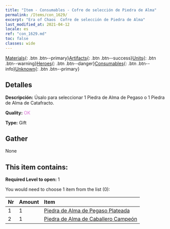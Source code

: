 ```yaml
---
title: "Item - Consumables - Cofre de selección de Piedra de Alma"
permalink: /Items/con_1629/
excerpt: "Era of Chaos  Cofre de selección de Piedra de Alma"
last_modified_at: 2021-04-12
locale: es
ref: "con_1629.md"
toc: false
classes: wide
---
```

 [Materials](/es/Items/){: .btn .btn--primary}[Artifacts](/es/Items/Artifacts/){: .btn .btn--success}[Units](/es/Items/Units/){: .btn .btn--warning}[Heroes](/es/Items/Heroes/){: .btn .btn--danger}[Consumables](/es/Items/Consumables/){: .btn .btn--info}[Unknown](/es/Items/Unknown/){: .btn .btn--primary}

## Detalles
 **Descripción:** Úsalo para seleccionar 1 Piedra de Alma de Pegaso o 1 Piedra de Alma de Catafracto.

 **Quality:** <span style="color: #DA70D6">OK</span>

 **Type:** Gift

## Gather

  None

## This item contains:

 **Required Level to open:** 1

 You would need to choose 1 item from the list (0):

  | Nr | Amount |     Item    |
  |:---|:-------|:------------|
  | 1 | 1 | [Piedra de Alma de Pegaso Plateada](/es/Items/unt_292/) | 
  | 2 | 1 | [Piedra de Alma de Caballero Campeón](/es/Items/unt_287/) | 
